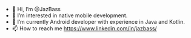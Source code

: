 - 👋 Hi, I’m @JazBass
- 👀 I’m interested in native mobile development.
- 🌱 I’m currently Android developer with experience in Java and Kotlin. 
- 📫 How to reach me https://www.linkedin.com/in/jazbass/

<!---
JazBass/JazBass is a ✨ special ✨ repository because its `README.md` (this file) appears on your GitHub profile.
You can click the Preview link to take a look at your changes.
--->
